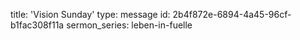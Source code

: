 title: 'Vision Sunday'
type: message
id: 2b4f872e-6894-4a45-96cf-b1fac308f11a
sermon_series: leben-in-fuelle
